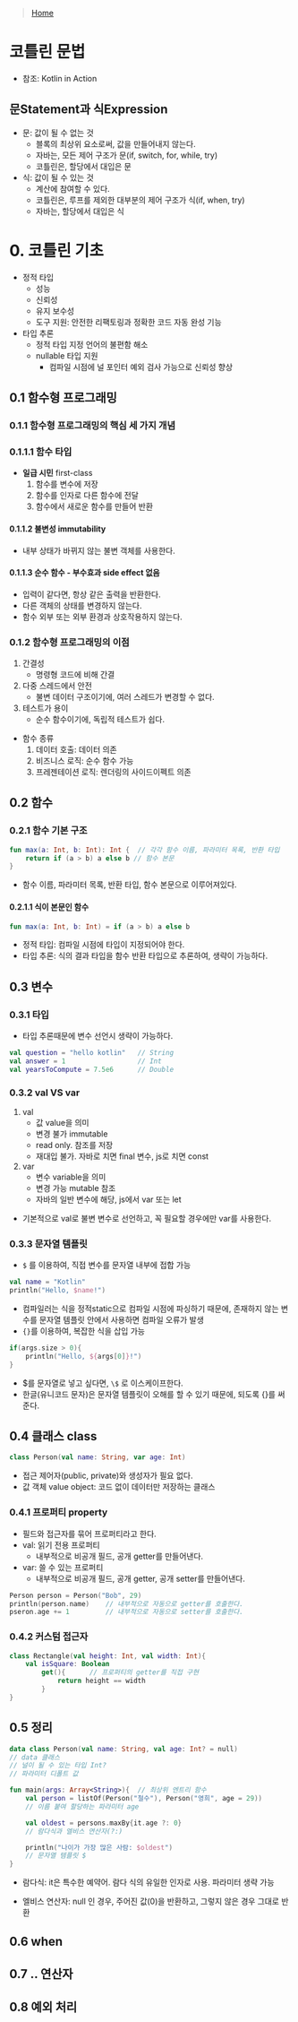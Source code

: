 > [Home](/README.md)

# 코틀린 문법
- 참조: Kotlin in Action

##  문Statement과 식Expression
- 문: 값이 될 수 없는 것
    - 블록의 최상위 요소로써, 값을 만들어내지 않는다.
    - 자바는, 모든 제어 구조가 문(if, switch, for, while, try)
    - 코틀린은, 할당에서 대입은 문
- 식: 값이 될 수 있는 것
    - 계산에 참여할 수 있다.
    - 코틀린은, 루프를 제외한 대부분의 제어 구조가 식(if, when, try)
    - 자바는, 할당에서 대입은 식

# 0. 코틀린 기초
- 정적 타입
    - 성능
    - 신뢰성
    - 유지 보수성
    - 도구 지원: 안전한 리팩토링과 정확한 코드 자동 완성 기능
- 타입 추론
    - 정적 타입 지정 언어의 불편함 해소
    - nullable 타입 지원
        - 컴파일 시점에 널 포인터 예외 검사 가능으로 신뢰성 향상

## 0.1 함수형 프로그래밍
### 0.1.1 **함수형 프로그래밍**의 핵심 세 가지 개념

### 0.1.1.1 함수 타입
- **일급 시민** first-class
    1. 함수를 변수에 저장
    2. 함수를 인자로 다른 함수에 전달
    3. 함수에서 새로운 함수를 만들어 반환

#### 0.1.1.2 **불변성** immutability
- 내부 상태가 바뀌지 않는 불변 객체를 사용한다.

#### 0.1.1.3 **순수 함수** - 부수효과 side effect 없음
- 입력이 같다면, 항상 같은 출력을 반환한다.
- 다른 객체의 상태를 변경하지 않는다.
- 함수 외부 또는 외부 환경과 상호작용하지 않는다.

### 0.1.2 함수형 프로그래밍의 이점
1. 간결성
    - 명령형 코드에 비해 간결
2. 다중 스레드에서 안전
    - 불변 데이터 구조이기에, 여러 스레드가 변경할 수 없다.
3. 테스트가 용이
    - 순수 함수이기에, 독립적 테스트가 쉽다.

- 함수 종류
    1. 데이터 호출: 데이터 의존
    2. 비즈니스 로직: 순수 함수 가능
    3. 프레젠테이션 로직: 렌더링의 사이드이펙트 의존

## 0.2 함수

### 0.2.1 함수 기본 구조
```kotlin
fun max(a: Int, b: Int): Int {  // 각각 함수 이름, 파라미터 목록, 반환 타입
    return if (a > b) a else b // 함수 본문
}
```
- 함수 이름, 파라미터 목록, 반환 타입, 함수 본문으로 이루어져있다.

#### 0.2.1.1 식이 본문인 함수
```kotlin
fun max(a: Int, b: Int) = if (a > b) a else b
```
- 정적 타입: 컴파일 시점에 타입이 지정되어야 한다.
- 타입 추론: 식의 결과 타입을 함수 반환 타입으로 추론하여, 생략이 가능하다. 

## 0.3 변수
### 0.3.1 타입
- 타입 추론때문에 변수 선언시 생략이 가능하다.
```kotlin
val question = "hello kotlin"   // String
val answer = 1                  // Int
val yearsToCompute = 7.5e6      // Double
```

### 0.3.2 val VS var
1. val
    - 값 value을 의미
    - 변경 불가 immutable
    - read only. 참조를 저장
    - 재대입 불가. 자바로 치면 final 변수, js로 치면 const
2. var
    - 변수 variable을 의미
    - 변경 가능 mutable 참조
    - 자바의 일반 변수에 해당, js에서 var 또는 let
- 기본적으로 val로 불변 변수로 선언하고, 꼭 필요할 경우에만 var를 사용한다.

### 0.3.3 문자열 템플릿
- `$` 를 이용하여, 직접 변수를 문자열 내부에 접합 가능
```kotlin
val name = "Kotlin"
println("Hello, $name!")
```

- 컴파일러는 식을 정적static으로 컴파일 시점에 파싱하기 때문에, 존재하지 않는 변수를 문자열 템플릿 안에서 사용하면 컴파일 오류가 발생
- `{}`를 이용하여, 복잡한 식을 삽입 가능
```kotlin
if(args.size > 0){
    println("Hello, ${args[0]}!")
}
```
- $를 문자열로 넣고 싶다면, `\$` 로 이스케이프한다.
- 한글(유니코드 문자)은 문자열 템플릿이 오해를 할 수 있기 때문에, 되도록 {}를 써준다.

## 0.4 클래스 class
```kotlin
class Person(val name: String, var age: Int)
```
- 접근 제어자(public, private)와 생성자가 필요 없다.
- 값 객체 value object: 코드 없이 데이터만 저장하는 클래스

### 0.4.1 프로퍼티 property
- 필드와 접근자를 묶어 프로퍼티라고 한다.
- val: 읽기 전용 프로퍼티
    - 내부적으로 비공개 필드, 공개 getter를 만들어낸다.
- var: 쓸 수 있는 프로퍼티
    - 내부적으로 비공개 필드, 공개 getter, 공개 setter를 만들어낸다.
```kotlin
Person person = Person("Bob", 29)
println(person.name)    // 내부적으로 자동으로 getter를 호출한다.
pseron.age += 1         // 내부적으로 자동으로 setter를 호출한다.
```
### 0.4.2 커스텀 접근자
```kotlin
class Rectangle(val height: Int, val width: Int){
    val isSquare: Boolean
        get(){      // 프로퍼티의 getter를 직접 구현
            return height == width
        }
}
```

## 0.5 정리
```kotlin
data class Person(val name: String, val age: Int? = null)
// data 클래스
// 널이 될 수 있는 타입 Int?
// 파라미터 디폴트 값

fun main(args: Array<String>){  // 최상위 엔트리 함수
    val person = listOf(Person("철수"), Person("영희", age = 29))
    // 이름 붙여 할당하는 파라미터 age

    val oldest = persons.maxBy{it.age ?: 0}
    // 람다식과 엘비스 연산자(?:)

    println("나이가 가장 많은 사람: $oldest")
    // 문자열 템플릿 $
}
```

- 람다식: it은 특수한 예약어. 람다 식의 유일한 인자로 사용. 파라미터 생략 가능

- 엘비스 연산자: null 인 경우, 주어진 값(0)을 반환하고, 그렇지 않은 경우 그대로 반환


## 0.6 when

## 0.7 .. 연산자

## 0.8 예외 처리

